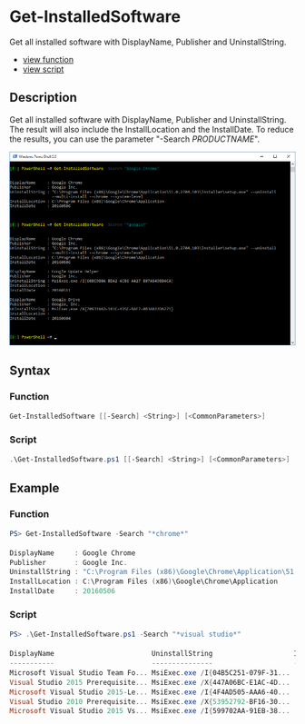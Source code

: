 # Get-InstalledSoftware

Get all installed software with DisplayName, Publisher and UninstallString.

* [view function](https://github.com/BornToBeRoot/PowerShell/blob/master/Module/LazyAdmin/Functions/Get-InstalledSoftware.ps1)
* [view script](https://github.com/BornToBeRoot/PowerShell/blob/master/Scripts/Get-InstalledSoftware.ps1)

## Description

 Get all installed software with DisplayName, Publisher and UninstallString. The result will also include the InstallLocation and the InstallDate. To reduce the results, you can use the parameter "-Search *PRODUCTNAME*".

![Screenshot](Images/Get-InstalledSoftware.png?raw=true "Get-InstalledSoftware")

## Syntax 

### Function

```powershell
Get-InstalledSoftware [[-Search] <String>] [<CommonParameters>]
```

### Script

```powershell
.\Get-InstalledSoftware.ps1 [[-Search] <String>] [<CommonParameters>]
```

## Example

### Function

```powershell
PS> Get-InstalledSoftware -Search "*chrome*"

DisplayName     : Google Chrome
Publisher       : Google Inc.
UninstallString : "C:\Program Files (x86)\Google\Chrome\Application\51.0.2704.103\Installer\setup.exe" --uninstall --multi-install --chrome --system-level
InstallLocation : C:\Program Files (x86)\Google\Chrome\Application
InstallDate     : 20160506
```

### Script

```powershell
PS> .\Get-InstalledSoftware.ps1 -Search "*visual studio*"

DisplayName                        UninstallString                    InstallLocation                    InstallDate
-----------                        ---------------                    ---------------                    -----------
Microsoft Visual Studio Team Fo... MsiExec.exe /I{04B5C251-079F-31...                                    20151217
Visual Studio 2015 Prerequisite... MsiExec.exe /X{447A06BC-E1AC-4D...                                    20151217
Microsoft Visual Studio 2015-Le... MsiExec.exe /I{4F4AD505-AAA6-40...                                    20151217
Visual Studio 2010 Prerequisite... MsiExec.exe /X{53952792-BF16-30...                                    20150914
Microsoft Visual Studio 2015 Vs... MsiExec.exe /I{599702AA-91EB-38...                                    20151217
```